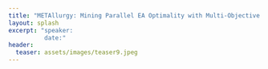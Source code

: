 ```yaml
---
title: "METAllurgy: Mining Parallel EA Optimality with Multi-Objective Meta Evolved Communication Topologies"
layout: splash
excerpt: "speaker:
          date:"
header:
  teaser: assets/images/teaser9.jpeg
---
```

